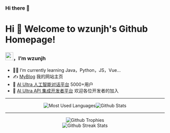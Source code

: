### Hi there 👋
# Hi 🎉 Welcome to wzunjh's Github Homepage!
### <img src="https://media.giphy.com/media/hvRJCLFzcasrR4ia7z/giphy.gif" width="25px">，I’m wzunjh

- 👨‍💻 I’m currently learning Java，Python，JS，Vue...
- ✍️ [MyBlog](https://wzunjh.top) 我的网站主页
- 💬 [AI Ultra 人工智能对话平台](https://chat.wzunjh.top) 5000+用户
- 🤖 [AI Ultra API 集成开发者平台](https://api.wzunjh.top) 欢迎各位开发者的加入

<hr/>

<div style="display: flex; justify-content: center;">
    <div style="text-align: left;">
        <img src="https://github-readme-stats.vercel.app/api/top-langs/?username=wzunjh&theme=dark&layout=compact" alt="Most Used Languages" />
    </div>
    <div style="text-align: right;">
        <img src="https://github-readme-stats.vercel.app/api?username=wzunjh&show_icons=true&theme=dark&count_private=true" alt="Github Stats" />
    </div>
</div>

<hr/>

<div style="display: flex; justify-content: center;">
    <div style="text-align: center;">
        <img src="https://github-profile-trophy.vercel.app/?username=wzunjh" alt="Github Trophies" />
    </div>
</div>

<div style="display: flex; justify-content: center;">
    <div style="text-align: center;">
        <img src="https://github-readme-streak-stats.herokuapp.com/?user=wzunjh" alt="Github Streak Stats" />
    </div>
</div>

